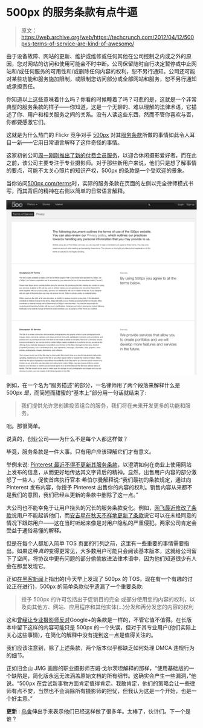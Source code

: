 # 500px 的服务条款有点牛逼 

> 原文：<https://web.archive.org/web/https://techcrunch.com/2012/04/12/500pxs-terms-of-service-are-kind-of-awesome/>

由于设备故障、网站的更新、维护或维修或任何其他在公司控制之内或之外的原因，您对网站的访问和使用可能会不时中断。公司保留随时自行决定暂停或中止网站和/或任何服务的可用性和/或删除任何内容的权利，恕不另行通知。公司还可能对某些功能和服务施加限制，或限制您访问部分或全部网站和服务，恕不另行通知或承担责任。

你知道以上这些意味着什么吗？你看的时候睡着了吗？可悲的是，这就是一个非常典型的服务条款的样子——你知道，这是一个无聊的、难以理解的法律术语，它描述了你、用户和相关服务之间的关系。没有人读这些东西，然而不管你喜欢与否，你都要感激它们。

这就是为什么热门的 Flickr 竞争对手 [500px](https://web.archive.org/web/20221007042411/http://500px.com/) 对其[服务条款](https://web.archive.org/web/20221007042411/http://500px.com/terms)所做的事情如此令人耳目一新——它用日常语言解释了这件奇怪的事情。

这家初创公司[周一刚刚推出了新的付费会员服务](https://web.archive.org/web/20221007042411/https://beta.techcrunch.com/2012/04/10/500px-debuts-plus-paid-membership-plan-to-go-head-to-head-against-flickr/)，以迎合休闲摄影爱好者，而在此之前，该公司主要专注于专业摄影师。对于那些新用户来说，他们只是想了解事情的要点，可能不太关心照片的知识产权，500px 的条款是一个受欢迎的景象。

当你访问[500px.com/terms](https://web.archive.org/web/20221007042411/http://500px.com/terms)时，实际的服务条款在页面的左侧以完全律师模式书写，而其背后的精神在右侧以简单的日常语言解释。

[![](img/35d1ae45c4c23a64264eff0631f7010d.png "500px   Terms of Service-120612")](https://web.archive.org/web/20221007042411/https://beta.techcrunch.com/2012/04/12/500pxs-terms-of-service-are-kind-of-awesome/500px-terms-of-service-120612/)

例如，在一个名为“服务描述”的部分，一名律师用了两个段落来解释什么是 500px *是*，而简短而甜蜜的“基本上”部分用一句话就结束了:

> 我们提供允许您创建投资组合的服务，我们将在未来开发更多的功能和服务。

咄。那很简单。

说真的，创业公司——为什么不是每个人都这样做？

毕竟，服务条款是一件大事。只有用户应该理解它们才有意义。

举例来说: [Pinterest 最近不得不更新其服务条款](https://web.archive.org/web/20221007042411/https://beta.techcrunch.com/2012/03/24/pinterest-terms-api-copyrigh/)，以澄清如何在商业上使用网站上发布的信息，从而更好地传达其文字背后的精神。显然，出售用户内容的部分激怒了一些人，促使首席执行官本·希伯尔曼解释说:“我们最初的条款规定，通过向 Pinterest 发布内容，你授予 Pinterest 出售你的内容的权利。销售内容从来都不是我们的意图，我们已经从更新的条款中删除了这一点。”

大公司也不能幸免于让用户挠头的冗长的服务条款变化。例如，[网飞最近修改了条款](https://web.archive.org/web/20221007042411/https://beta.techcrunch.com/2012/03/20/netflix-doesnt-want-you-to-sue-them-according-to-new-terms-of-service/)说用户不能起诉他们，而[安吉星在秋天不祥地更新了条款](https://web.archive.org/web/20221007042411/https://beta.techcrunch.com/2011/09/21/onstar-amends-its-terms-of-service-to-allow-for-tracking-without-consent/)说它可以在未经同意的情况下跟踪用户——这在当时听起来像是对用户隐私的严重侵犯。两家公司肯定会受益于通俗易懂的解释。

但是在每个人都加入简单 TOS 页面的行列之前，这里有一些重要的事情需要指出。如果这种*真的*变得更常见，大多数用户可能只会阅读基本版本，这就给公司留下了空间，将协议中更有问题的部分偷偷放进法律术语中，因为他们知道很少有人会在那里发现它。

正如[在黑客新闻](https://web.archive.org/web/20221007042411/http://news.ycombinator.com/item?id=3831357)上指出的(今天早上发现了 500px 的 TOS，现在有一个有趣的讨论正在进行)，500px 的简单条款似乎遗漏了一个重要条款:

> 授予 500px 的许可包括出于促销目的完全
> 或部分使用您的内容的权利，以及向其他方、网站、应用程序和其他实体(…)分发和再分发您的内容的权利

这和[曾经让专业摄影师反对](https://web.archive.org/web/20221007042411/http://www.washingtonpost.com/blogs/blogpost/post/google-may-carry-dangers-for-photographers/2011/07/08/gIQAr2Ea3H_blog.html)Google+的条款是一样的，不管它值不值得。在长版本中留下这样的内容可能只是 500px 的一个失误，但对于其专业用户(他们实际上关心这些事情)，在简化的解释中没有提到这一点是值得关注的。

我们应该注意到，除了上述条款，两个版本似乎都缺乏如何处理 DMCA 违规行为的细节。

正如旧金山 JMG 画廊的职业摄影师吉姆·戈尔茨坦解释的那样，“使用基础版的一个缺陷是，简化版永远无法涵盖原始文档的所有细节。这确实会产生一些漏洞，”他说。“500px 在尝试新事物方面肯定值得肯定。我敢肯定，他们的策略会让一些律师有点不安，当然也不会消除所有摄影师的担忧，但我认为这是一个开始，也是一个好主意。”

**更新** : [鸟舍](https://web.archive.org/web/20221007042411/http://www.aviary.com/terms)伸出手来表示他们已经这样做了很多年。太棒了，伙计们。下一个是谁？